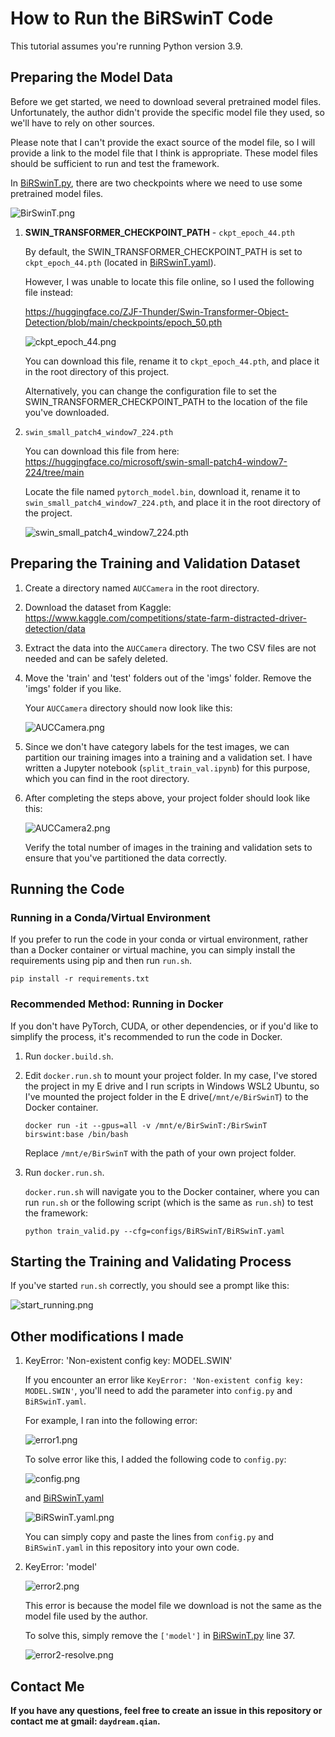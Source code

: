 # How to Run the BiRSwinT Code

This tutorial assumes you're running Python version 3.9.

## Preparing the Model Data

Before we get started, we need to download several pretrained model files. Unfortunately, the author didn't provide the
specific model file they used, so we'll have to rely on other sources.

Please note that I can't provide the exact source of the model file, so I will provide a link to the model file that I
think is appropriate. These model files should be sufficient to run and test the framework.

In [BiRSwinT.py](BiRSwinT.py), there are two checkpoints where we need to use some pretrained model files.

![BirSwinT.png](figures/BirSwinT.png)

1. **SWIN_TRANSFORMER_CHECKPOINT_PATH** - `ckpt_epoch_44.pth`

   By default, the SWIN_TRANSFORMER_CHECKPOINT_PATH is set to `ckpt_epoch_44.pth` (located
   in [BiRSwinT.yaml](configs/BiRSwinT/BiRSwinT.yaml)). 

   However, I was unable to locate this file online, so I used the
   following file instead:

   https://huggingface.co/ZJF-Thunder/Swin-Transformer-Object-Detection/blob/main/checkpoints/epoch_50.pth

   ![ckpt_epoch_44.png](figures/ckpt_epoch_44.png)

   You can download this file, rename it to `ckpt_epoch_44.pth`, and place it in the root directory of this project.
   
   Alternatively, you can change the configuration file to set the SWIN_TRANSFORMER_CHECKPOINT_PATH to the location of
   the file you've downloaded.

2. `swin_small_patch4_window7_224.pth`

   You can download this file from here: https://huggingface.co/microsoft/swin-small-patch4-window7-224/tree/main

   Locate the file named `pytorch_model.bin`, download it, rename it to `swin_small_patch4_window7_224.pth`, and place
   it in the root directory of the project.

   ![swin_small_patch4_window7_224.pth](figures/swin_small_patch4_window7_224.png)

## Preparing the Training and Validation Dataset

1. Create a directory named `AUCCamera` in the root directory.

2. Download the dataset from Kaggle: https://www.kaggle.com/competitions/state-farm-distracted-driver-detection/data

3. Extract the data into the `AUCCamera` directory. The two CSV files are not needed and can be safely deleted. 

4. Move the 'train' and 'test' folders out of the 'imgs' folder. Remove the 'imgs' folder if you like.

   Your `AUCCamera` directory should now look like this:

   ![AUCCamera.png](figures/AUCCamera.png)

5. Since we don't have category labels for the test images, we can partition our training images into a training and a
   validation set. I have written a Jupyter notebook (`split_train_val.ipynb`) for this purpose, which you can find in
   the root directory.

6. After completing the steps above, your project folder should look like this:

   ![AUCCamera2.png](figures/AUCCamera2.png)

   Verify the total number of images in the training and validation sets to ensure that you've partitioned the data
   correctly.

## Running the Code

### Running in a Conda/Virtual Environment

   If you prefer to run the code in your conda or virtual environment, rather than a Docker container or virtual machine,
   you can simply install the requirements using pip and then run `run.sh`.
   
   ```shell
   pip install -r requirements.txt
   ```

### Recommended Method: Running in Docker

   If you don't have PyTorch, CUDA, or other dependencies, or if you'd like to simplify the process, it's recommended to
   run the code in Docker.

   1. Run `docker.build.sh`.

   2. Edit `docker.run.sh` to mount your project folder. In my case, I've stored the project in my E drive and I run
      scripts in Windows WSL2 Ubuntu, so I've mounted the project folder in the E drive(`/mnt/e/BirSwinT`) to the Docker
      container.

      ```shell
      docker run -it --gpus=all -v /mnt/e/BirSwinT:/BirSwinT birswint:base /bin/bash
       ```

      Replace `/mnt/e/BirSwinT` with the path of your own project folder.

   3. Run  `docker.run.sh`.

      `docker.run.sh` will navigate you to the Docker container, where you can run `run.sh` or the following script (which
      is the same as `run.sh`) to test the framework:

      ```shell
      python train_valid.py --cfg=configs/BiRSwinT/BiRSwinT.yaml
      ```

## Starting the Training and Validating Process

   If you've started `run.sh` correctly, you should see a prompt like this:

   ![start_running.png](figures/start_running.png)

## Other modifications I made

1. KeyError: 'Non-existent config key: MODEL.SWIN'

   If you encounter an error like `KeyError: 'Non-existent config key: MODEL.SWIN'`, you'll need to add the parameter
   into `config.py` and `BiRSwinT.yaml`.

   For example, I ran into the following error:

   ![error1.png](figures/error1.png)

   To solve error like this, I added the following code to `config.py`:

   ![config.png](figures/config.png)

   and [BiRSwinT.yaml](configs/BiRSwinT/BiRSwinT.yaml)

   ![BiRSwinT.yaml.png](figures/BiRSwinT.yaml.png)

   You can simply copy and paste the lines from `config.py` and `BiRSwinT.yaml` in this repository into your own code.

2. KeyError: 'model'

   ![error2.png](figures/error2.png)

   This error is because the model file we download is not the same as the model file used by the author. 

   To solve this, simply remove the `['model']` in [BiRSwinT.py](BiRSwinT.py) line 37.

   ![error2-resolve.png](figures/error2-resolve.png)

## Contact Me

**If you have any questions, feel free to create an issue in this repository or contact me at gmail: `daydream.qian`.**